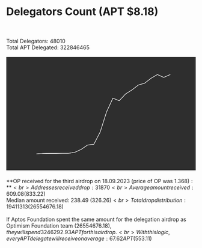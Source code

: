# Delegators Count (APT $8.18)<br><br>
Total Delegators: 48010<br>
Total APT Delegated: 322846465<br><br>
![Delegators Plot](delegators_plot.png)<br><br>
**OP received for the third airdrop on 18.09.2023 (price of OP was $1.368):**<br>
Addresses received drop: 31870<br>
Average amount received: 609.08 ($833.22)<br>
Median amount received: 238.49 ($326.26)<br>
Total drop distribution: 19411313 ($26554676.18)<br><br>
If Aptos Foundation spent the same amount for the delegation airdrop as Optimism Foundation team ($26554676.18),they will spend 3246292.93 APT for this airdrop.<br>
With this logic, every APT delegate will receive on average: 67.62 APT ($553.11)<br>
